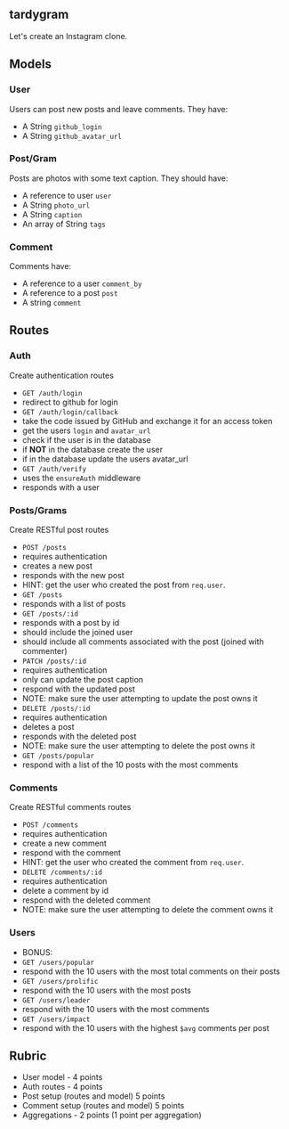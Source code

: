 ## tardygram

Let's create an Instagram clone.

## Models

### User

Users can post new posts and leave comments. They have:

- A String `github_login`
- A String `github_avatar_url`

### Post/Gram

Posts are photos with some text caption. They should have:

- A reference to user `user`
- A String `photo_url`
- A String `caption`
- An array of String `tags`

### Comment

Comments have:

- A reference to a user `comment_by`
- A reference to a post `post`
- A string `comment`

## Routes

### Auth

Create authentication routes

- `GET /auth/login`
- redirect to github for login
- `GET /auth/login/callback`
- take the code issued by GitHub and exchange it for an access token
- get the users `login` and `avatar_url`
- check if the user is in the database
- if **NOT** in the database create the user
- if in the database update the users avatar_url
- `GET /auth/verify`
- uses the `ensureAuth` middleware
- responds with a user

### Posts/Grams

Create RESTful post routes

- `POST /posts`
- requires authentication
- creates a new post
- responds with the new post
- HINT: get the user who created the post from `req.user`.
- `GET /posts`
- responds with a list of posts
- `GET /posts/:id`
- responds with a post by id
- should include the joined user
- should include all comments associated with the post (joined with commenter)
- `PATCH /posts/:id`
- requires authentication
- only can update the post caption
- respond with the updated post
- NOTE: make sure the user attempting to update the post owns it
- `DELETE /posts/:id`
- requires authentication
- deletes a post
- responds with the deleted post
- NOTE: make sure the user attempting to delete the post owns it
- `GET /posts/popular`
- respond with a list of the 10 posts with the most comments

### Comments

Create RESTful comments routes

- `POST /comments`
- requires authentication
- create a new comment
- respond with the comment
- HINT: get the user who created the comment from `req.user`.
- `DELETE /comments/:id`
- requires authentication
- delete a comment by id
- respond with the deleted comment
- NOTE: make sure the user attempting to delete the comment owns it

### Users

- BONUS:
- `GET /users/popular`
- respond with the 10 users with the most total comments on their posts
- `GET /users/prolific`
- respond with the 10 users with the most posts
- `GET /users/leader`
- respond with the 10 users with the most comments
- `GET /users/impact`
- respond with the 10 users with the highest `$avg` comments per post

## Rubric

- User model - 4 points
- Auth routes - 4 points
- Post setup (routes and model) 5 points
- Comment setup (routes and model) 5 points
- Aggregations - 2 points (1 point per aggregation)
